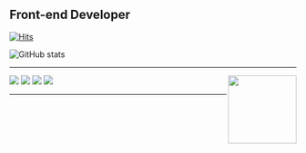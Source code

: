 ## Front-end Developer  

[![Hits](https://hits.seeyoufarm.com/api/count/incr/badge.svg?url=https%3A%2F%2Fgithub.com%2Fcherryc0ck%2Fhit-counter&count_bg=%23FF69B4&title_bg=%23141414&icon=tapas.svg&icon_color=%23FF69B4&title=HITS&edge_flat=false)](https://hits.seeyoufarm.com)

![GitHub stats](https://github-readme-stats.vercel.app/api?username=cherryc0ck&show_icons=true&theme=synthwave)

 ---
 
<img src="https://img.shields.io/badge/Javascript-F7DF1E?style=flat&logo=javascript&logoColor=black"/> <img src="https://img.shields.io/badge/React-61DAFB?style=flat&logo=React&logoColor=black"/> <img src="https://img.shields.io/badge/Typescript-3178C6?style=flat&logo=Typescript&logoColor=white"/> <img src="https://img.shields.io/badge/Next-000000?style=flat&logo=Next.js&logoColor=white"/> <img align="right" width="120" height="auto" src="https://ifh.cc/g/Vk81zV.gif" />

 ---
<!-- <img align="right" width="30" src="https://user-images.githubusercontent.com/75469131/213887734-1f8f0fb6-4395-4aa6-b828-3b44b96d8f0f.gif" /> -->
